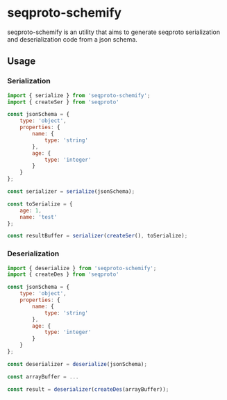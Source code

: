 # seqproto-schemify

seqproto-schemify is an utility that aims to generate seqproto serialization and deserialization code from a json schema.

## Usage

### Serialization

```javascript
import { serialize } from 'seqproto-schemify';
import { createSer } from 'seqproto'

const jsonSchema = {
    type: 'object',
    properties: {
        name: {
            type: 'string'
        },
        age: {
            type: 'integer'
        }
    }
};

const serializer = serialize(jsonSchema);

const toSerialize = {
    age: 1,
    name: 'test'
};

const resultBuffer = serializer(createSer(), toSerialize);
```


### Deserialization

```javascript
import { deserialize } from 'seqproto-schemify';
import { createDes } from 'seqproto'

const jsonSchema = {
    type: 'object',
    properties: {
        name: {
            type: 'string'
        },
        age: {
            type: 'integer'
        }
    }
};

const deserializer = deserialize(jsonSchema);

const arrayBuffer = ...

const result = deserializer(createDes(arrayBuffer));
```